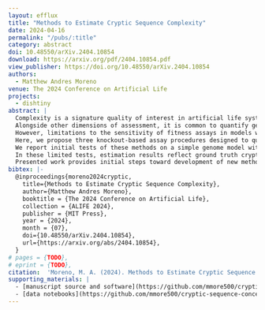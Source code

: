 ```yaml
---
layout: efflux
title: "Methods to Estimate Cryptic Sequence Complexity"
date: 2024-04-16
permalink: "/pubs/:title"
category: abstract
doi: 10.48550/arXiv.2404.10854
download: https://arxiv.org/pdf/2404.10854.pdf
view_publisher: https://doi.org/10.48550/arXiv.2404.10854
authors:
  - Matthew Andres Moreno
venue: The 2024 Conference on Artificial Life
projects:
  - dishtiny
abstract: |
  Complexity is a signature quality of interest in artificial life systems.
  Alongside other dimensions of assessment, it is common to quantify genome sites that contribute to fitness as a complexity measure.
  However, limitations to the sensitivity of fitness assays in models with implicit replication criteria involving rich biotic interactions introduce the possibility of difficult-to-detect "cryptic" adaptive sites, which contribute small fitness effects below the threshold of individual detectability or involve epistatic redundancies.
  Here, we propose three knockout-based assay procedures designed to quantify cryptic adaptive sites within digital genomes.
  We report initial tests of these methods on a simple genome model with explicitly configured site fitness effects.
  In these limited tests, estimation results reflect ground truth cryptic sequence complexities well.
  Presented work provides initial steps toward development of new methods and software tools that improve the resolution, rigor, and tractability of complexity analyses across alife systems, particularly those requiring expensive in situ assessments of organism fitness.
bibtex: |-
  @inproceedings{moreno2024cryptic,
    title={Methods to Estimate Cryptic Sequence Complexity},
    author={Matthew Andres Moreno},
    booktitle = {The 2024 Conference on Artificial Life},
    collection = {ALIFE 2024},
    publisher = {MIT Press},
    year = {2024},
    month = {07},
    doi={10.48550/arXiv.2404.10854},
    url={https://arxiv.org/abs/2404.10854},
  }
# pages = {TODO},
# eprint = {TODO},
citation:  'Moreno, M. A. (2024). Methods to Estimate Cryptic Sequence Complexity. In The 2024 Conference on Artificial Life. MIT Press. https://doi.org/10.48550/arXiv.2404.10854'
supporting_materials: |
  - [manuscript source and software](https://github.com/mmore500/cryptic-sequence-concept/tree/v0.2.0) [via GitHub <i class="icon-github-1"></i>](https://github.com/)
  - [data notebooks](https://github.com/mmore500/cryptic-sequence-concept/tree/dfaed0ced3e088ae32c1cee96a9381e6a182a65e) [via GitHub <i class="icon-github-1"></i>](https://github.com/)
---
```


